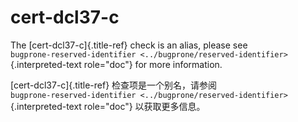 # cert-dcl37-c

The [cert-dcl37-c]{.title-ref} check is an alias, please see  
`bugprone-reserved-identifier <../bugprone/reserved-identifier>`{.interpreted-text role="doc"} for more information.

[cert-dcl37-c]{.title-ref} 检查项是一个别名，请参阅  
`bugprone-reserved-identifier <../bugprone/reserved-identifier>`{.interpreted-text role="doc"} 以获取更多信息。
